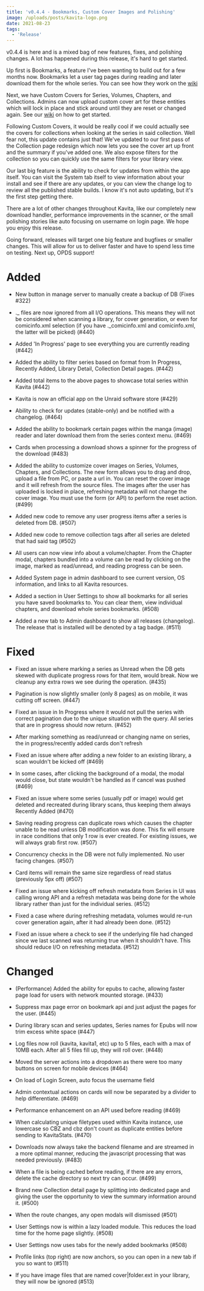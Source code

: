 ```yaml
---
title: 'v0.4.4 - Bookmarks, Custom Cover Images and Polishing'
image: /uploads/posts/kavita-logo.png
date: 2021-08-23
tags:
  - 'Release'
---
```


v0.4.4 is here and is a mixed bag of new features, fixes, and polishing changes. A lot has happened during this release, it's hard to get started.



Up first is Bookmarks, a feature I've been wanting to build out for a few months now. Bookmarks let a user tag pages during reading and later download them for the whole series. You can see how they work on the [wiki](https://wiki.kavitareader.com/en/guides/contextual-actions#bookmarks)



Next, we have Custom Covers for Series, Volumes, Chapters, and Collections. Admins can now upload custom cover art for these entities which will lock in place and stick around until they are reset or changed again. See our [wiki](https://wiki.kavitareader.com/en/guides/contextual-actions#overriding-cover-images) on how to get started.



Following Custom Covers, it would be really cool if we could actually see the covers for collections when looking at the series in said collection. Well fear not, this update contains just that! We've updated to our first pass of the Collection page redesign which now lets you see the cover art up front and the summary if you've added one. We also expose filters for the collection so you can quickly use the same filters for your library view. 



Our last big feature is the ability to check for updates from within the app itself. You can visit the System tab itself to view information about your install and see if there are any updates, or you can view the change log to review all the published stable builds. I know it's not auto updating, but it's the first step getting there. 



There are a lot of other changes throughout Kavita, like our completely new download handler, performance improvements in the scanner, or the small polishing stories like auto focusing on username on login page. We hope you enjoy this release. 



Going forward, releases will target one big feature and bugfixes or smaller changes. This will allow for us to deliver faster and have to spend less time on testing. Next up, OPDS support!



# Added

- New button in manage server to manually create a backup of DB (Fixes #322)

- ._ files are now ignored from all I/O operations. This means they will not be considered when scanning a library, for cover generation, or even for comicinfo.xml selection (if you have ._comicinfo.xml and comicinfo.xml, the latter will be picked) (#440)

- Added 'In Progress' page to see everything you are currently reading (#442)

- Added the ability to filter series based on format from In Progress, Recently Added, Library Detail, Collection Detail pages. (#442)

- Added total items to the above pages to showcase total series within Kavita (#442)

- Kavita is now an official app on the Unraid software store (#429)

- Ability to check for updates (stable-only) and be notified with a changelog. (#464)

- Added the ability to bookmark certain pages within the manga (image) reader and later download them from the series context menu. (#469)

- Cards when processing a download shows a spinner for the progress of the download (#483)

- Added the ability to customize cover images on Series, Volumes, Chapters, and Collections. The new form allows you to drag and drop, upload a file from PC, or paste a url in. You can reset the cover image and it will refresh from the source files. The images after the user has uploaded is locked in place, refreshing metadata will not change the cover image. You must use the form (or API) to perform the reset action. (#499)

- Added new code to remove any user progress items after a series is deleted from DB. (#507)

- Added new code to remove collection tags after all series are deleted that had said tag (#502)

- All users can now view info about a volume/chapter. From the Chapter modal, chapters bundled into a volume can be read by clicking on the image, marked as read/unread, and reading progress can be seen.

- Added System page in admin dashboard to see current version, OS information, and links to all Kavita resources.

- Added a section in User Settings to show all bookmarks for all series you have saved bookmarks to. You can clear them, view individual chapters, and download whole series bookmarks. (#508)

- Added a new tab to Admin dashboard to show all releases (changelog). The release that is installed will be denoted by a tag badge. (#511)



# Fixed

- Fixed an issue where marking a series as Unread when the DB gets skewed with duplicate progress rows for that item, would break. Now we cleanup any extra rows we see during the operation. (#435)

- Pagination is now slightly smaller (only 8 pages) as on mobile, it was cutting off screen. (#447)

- Fixed an issue in In Progress where it would not pull the series with correct pagination due to the unique situation with the query. All series that are in progress should now return. (#452)

- After marking something as read/unread or changing name on series, the in progress/recently added cards don't refresh

- Fixed an issue where after adding a new folder to an existing library, a scan wouldn't be kicked off (#469)

- In some cases, after clicking the background of a modal, the modal would close, but state wouldn't be handled as if cancel was pushed (#469)

- Fixed an issue where some series (usually pdf or image) would get deleted and recreated during library scans, thus keeping them always Recently Added (#470)

- Saving reading progress can duplicate rows which causes the chapter unable to be read unless DB modification was done. This fix will ensure in race conditions that only 1 row is ever created. For existing issues, we will always grab first row. (#507)

- Concurrency checks in the DB were not fully implemented. No user facing changes. (#507)

- Card items will remain the same size regardless of read status (previously 5px off) (#507)

- Fixed an issue where kicking off refresh metadata from Series in UI was calling wrong API and a refresh metadata was being done for the whole library rather than just for the individual series. (#512)

- Fixed a case where during refreshing metadata, volumes would re-run cover generation again, after it had already been done. (#512)

- Fixed an issue where a check to see if the underlying file had changed since we last scanned was returning true when it shouldn't have. This should reduce I/O on refreshing metadata. (#512)



# Changed

- (Performance) Added the ability for epubs to cache, allowing faster page load for users with network mounted storage. (#433)

- Suppress max page error on bookmark api and just adjust the pages for the user. (#445)

- During library scan and series updates, Series names for Epubs will now trim excess white space (#447)

- Log files now roll (kavita, kavita1, etc) up to 5 files, each with a max of 10MB each. After all 5 files fill up, they will roll over. (#448)

- Moved the server actions into a dropdown as there were too many buttons on screen for mobile devices (#464)

- On load of Login Screen, auto focus the username field

- Admin contextual actions on cards will now be separated by a divider to help differentiate. (#469)

- Performance enhancement on an API used before reading (#469)

- When calculating unique filetypes used within Kavita instance, use lowercase so CBZ and cbz don't count as duplicate entities before sending to KavitaStats. (#470)

- Downloads now always take the backend filename and are streamed in a more optimal manner, reducing the javascript processing that was needed previously. (#483)

- When a file is being cached before reading, if there are any errors, delete the cache directory so next try can occur. (#499)

- Brand new Collection detail page by splitting into dedicated page and giving the user the opportunity to view the summary information around it. (#500)

- When the route changes, any open modals will dismissed (#501)

- User Settings now is within a lazy loaded module. This reduces the load time for the home page slightly. (#508)

- User Settings now uses tabs for the newly added bookmarks (#508)

- Profile links (top right) are now anchors, so you can open in a new tab if you so want to (#511)

- If you have image files that are named cover|folder.ext in your library, they will now be ignored (#513)